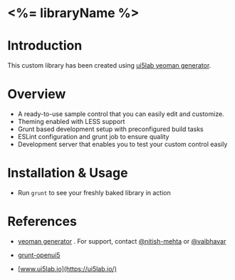 # <%= libraryName %>

# Introduction
This custom library has been created using [ui5lab yeoman generator](https://github.com/nitish-mehta/generator-ui5lab).


# Overview

- A ready-to-use sample control that you can easily edit and customize.
- Theming enabled with LESS support
- Grunt based development setup with preconfigured build tasks
- ESLint configuration and grunt job to ensure quality
- Development server that enables you to test your custom control easily


# Installation & Usage
- Run `grunt` to see your freshly baked library in action


# References

- [yeoman generator](https://github.com/nitish-mehta/generator-ui5lab) . For support, contact [@nitish-mehta](https://github.com/nitish-mehta) or [@vaibhavar](https://github.com/vaibhavar) 

- [grunt-openui5](https://github.com/SAP/grunt-openui5)

- [www.ui5lab.io](https://ui5lab.io/)






